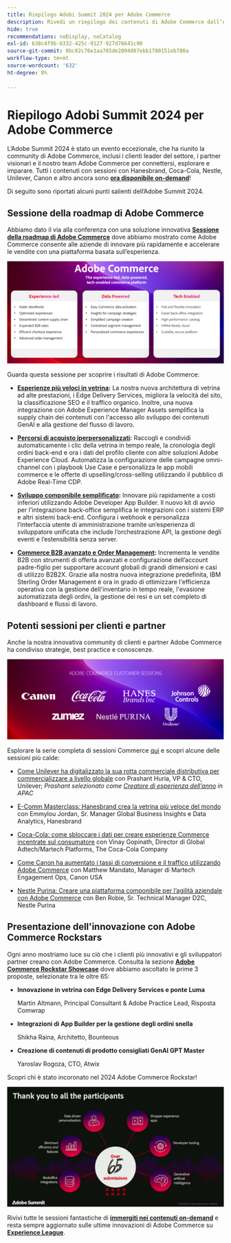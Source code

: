 ```yaml
---
title: Riepilogo Adobi Summit 2024 per Adobe Commerce
description: Rivedi un riepilogo dei contenuti di Adobe Commerce dall’evento di Adobe Summit 2024.
hide: true
recommendations: noDisplay, noCatalog
exl-id: 638c4f9b-6332-425c-9127-927d76641c90
source-git-commit: 0bc82c76e1aa785de2094d87ebb1780151eb780a
workflow-type: tm+mt
source-wordcount: '632'
ht-degree: 0%

---
```


# Riepilogo Adobi Summit 2024 per Adobe Commerce

L’Adobe Summit 2024 è stato un evento eccezionale, che ha riunito la community di Adobe Commerce, inclusi i clienti leader del settore, i partner visionari e il nostro team Adobe Commerce per connettersi, esplorare e imparare. Tutti i contenuti con sessioni con Hanesbrand, Coca-Cola, Nestle, Unilever, Canon e altro ancora sono [**ora disponibile on-demand**](https://business.adobe.com/summit/2024/sessions.html?Track=Commerce)!

Di seguito sono riportati alcuni punti salienti dell’Adobe Summit 2024.

## Sessione della roadmap di Adobe Commerce

Abbiamo dato il via alla conferenza con una soluzione innovativa [**Sessione della roadmap di Adobe Commerce**](https://business.adobe.com/summit/2024/sessions/adobe-commerce-2024-product-roadmap-review-s432.html) dove abbiamo mostrato come Adobe Commerce consente alle aziende di innovare più rapidamente e accelerare le vendite con una piattaforma basata sull’esperienza.

![Schermata di un computer](../../assets/events/image1.png)

Guarda questa sessione per scoprire i risultati di Adobe Commerce:

- **[Esperienze più veloci in vetrina](https://experienceleague.adobe.com/developer/commerce/storefront/):** La nostra nuova architettura di vetrina ad alte prestazioni, i Edge Delivery Services, migliora la velocità del sito, la classificazione SEO e il traffico organico. Inoltre, una nuova integrazione con Adobe Experience Manager Assets semplifica la supply chain dei contenuti con l&#39;accesso allo sviluppo dei contenuti GenAI e alla gestione del flusso di lavoro.

- **[Percorsi di acquisto iperpersonalizzati](https://experienceleague.adobe.com/en/docs/commerce-admin/customers/customers-menu/personalize-scale):** Raccogli e condividi automaticamente i clic della vetrina in tempo reale, la cronologia degli ordini back-end e ora i dati del profilo cliente con altre soluzioni Adobe Experience Cloud. Automatizza la configurazione delle campagne omni-channel con i playbook Use Case e personalizza le app mobili commerce e le offerte di upselling/cross-selling utilizzando il pubblico di Adobe Real-Time CDP.

- **[Sviluppo componibile semplificato](https://developer.adobe.com/commerce/extensibility/app-development/learning-path/):** Innovare più rapidamente a costi inferiori utilizzando Adobe Developer App Builder. Il nuovo kit di avvio per l&#39;integrazione back-office semplifica le integrazioni con i sistemi ERP e altri sistemi back-end. Configura i webhook e personalizza l’interfaccia utente di amministrazione tramite un’esperienza di sviluppatore unificata che include l’orchestrazione API, la gestione degli eventi e l’estensibilità senza server.

- **[Commerce B2B avanzato e Order Management](https://experienceleague.adobe.com/en/docs/commerce-admin/b2b/introduction):** Incrementa le vendite B2B con strumenti di offerta avanzati e configurazione dell’account padre-figlio per supportare account globali di grandi dimensioni e casi di utilizzo B2B2X. Grazie alla nostra nuova integrazione predefinita, IBM Sterling Order Management è ora in grado di ottimizzare l&#39;efficienza operativa con la gestione dell&#39;inventario in tempo reale, l&#39;evasione automatizzata degli ordini, la gestione dei resi e un set completo di dashboard e flussi di lavoro.

## Potenti sessioni per clienti e partner

Anche la nostra innovativa community di clienti e partner Adobe Commerce ha condiviso strategie, best practice e conoscenze.

![Gruppo di logo su sfondo viola](../../assets/events/image2.png)

Esplorare la serie completa di sessioni Commerce [qui](https://business.adobe.com/summit/2024/sessions.html?Track=Commerce) e scopri alcune delle sessioni più calde:

- [Come Unilever ha digitalizzato la sua rotta commerciale distributiva per commercializzare a livello globale](https://business.adobe.com/summit/2024/sessions/how-unilever-digitized-its-distributive-trade-rout-s430.html) con Prashant Huria, VP &amp; CTO, Unilever; *Prashant selezionato come [Creatore di esperienza dell’anno](https://www.adobeexperienceawards.com/stories2024) in APAC*

- [E-Comm Masterclass: Hanesbrand crea la vetrina più veloce del mondo](https://business.adobe.com/summit/2024/sessions/ecomm-masterclass-hanesbrands-creates-the-worlds-f-s435.html) con Emmylou Jordan, Sr. Manager Global Business Insights e Data Analytics, Hanesbrand

- [Coca-Cola: come sbloccare i dati per creare esperienze Commerce incentrate sul consumatore](https://business.adobe.com/summit/2024/sessions/cocacola-unlocking-data-to-create-consumercentric-s434.html) con Vinay Gopinath, Director di Global Adtech/Martech Platforms, The Coca-Cola Company

- [Come Canon ha aumentato i tassi di conversione e il traffico utilizzando Adobe Commerce](https://business.adobe.com/summit/2024/sessions/how-canon-increased-conversion-rates-and-traffic-u-s438.html) con Matthew Mandato, Manager di Martech Engagement Ops, Canon USA

- [Nestle Purina: Creare una piattaforma componibile per l’agilità aziendale con Adobe Commerce](https://business.adobe.com/summit/2024/sessions/purina-takes-composable-commerce-approach-to-boost-s437.html) con Ben Robie, Sr. Technical Manager D2C, Nestle Purina

## Presentazione dell&#39;innovazione con Adobe Commerce Rockstars

Ogni anno mostriamo luce su ciò che i clienti più innovativi e gli sviluppatori partner creano con Adobe Commerce. Consulta la sezione **[Adobe Commerce Rockstar Showcase](https://business.adobe.com/summit/2024/sessions/adobe-commerce-rockstar-showcase-s431.html)** dove abbiamo ascoltato le prime 3 proposte, selezionate tra le oltre 65:

- **Innovazione in vetrina con Edge Delivery Services e ponte Luma**

  Martin Altmann, Principal Consultant &amp; Adobe Practice Lead, Risposta Comwrap

- **Integrazioni di App Builder per la gestione degli ordini snella**

  Shikha Raina, Architetto, Bounteous

- **Creazione di contenuti di prodotto consigliati GenAI GPT Master**

  Yaroslav Rogoza, CTO, Atwix

Scopri chi è stato incoronato nel 2024 Adobe Commerce Rockstar!

![Schermata di uno sfondo nero con testo bianco e icone](../../assets/events/image3.png)

Rivivi tutte le sessioni fantastiche di **[immergiti nei contenuti on-demand](https://business.adobe.com/summit/2024/sessions.html?Track=Commerce)** e resta sempre aggiornato sulle ultime innovazioni di Adobe Commerce su [**Experience League**](https://experienceleague.adobe.com/en/docs/commerce-operations/release/latest).
